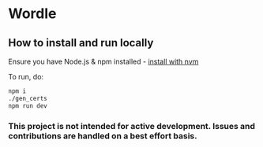 # Wordle

## How to install and run locally

Ensure you have Node.js & npm installed - [install with nvm](https://github.com/nvm-sh/nvm#installing-and-updating)

To run, do:
```sh
npm i
./gen_certs
npm run dev
```

### This project is not intended for active development. Issues and contributions are handled on a best effort basis.
